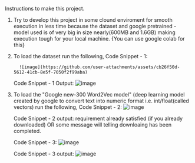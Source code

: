 Instructions to make this project.
1. Try to develop this project in some clound enviroment for smooth execution in less time because the dataset and google pretrained - model used is of very big in size nearly(600MB and 1.6GB) making execution tough for your local machine. {You can use google colab for this}
   
2. To load the dataset run the following,
     Code Snippet - 1:
   
         ![image](https://github.com/user-attachments/assets/cb26f50d-5612-41cb-8e5f-7050f2f99aba)

   Code Snippet - 1 Output:
         ![image](https://github.com/user-attachments/assets/5be1c28e-d0e6-4b71-91b3-84e909d2d9e4)

4. To load the "Google new-300 Word2Vec model" (deep learning model created by google to convert text into numeric format i.e. int/float(called vectors) run the following,
     Code Snippet - 2:
         ![image](https://github.com/user-attachments/assets/2fd47cb4-a004-491e-908b-023dbbcfa05f)

     Code Snippet - 2 output:
           requirement already satisfied (if you already downloaded)
                      OR
           some message will telling downloaing has been completed.

     Code Snippet - 3:
         ![image](https://github.com/user-attachments/assets/b342d97f-78bb-454d-856e-04d696f9e284)

      Code Snippet - 3 output:
         ![image](https://github.com/user-attachments/assets/35c44a2d-b4ca-4648-864a-c9b39522c3ed)

         
